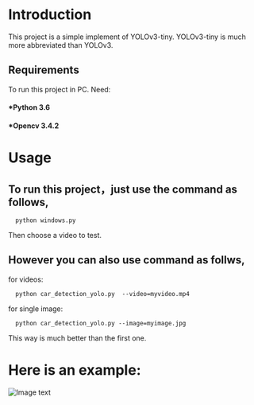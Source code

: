 # Introduction
This project is a simple implement of YOLOv3-tiny. YOLOv3-tiny is much more abbreviated than YOLOv3.  
## Requirements 
To run this project in PC. Need:  
  #### *Python 3.6  
  #### *Opencv 3.4.2 
# Usage   
## To run this project，just use the command as follows,
      python windows.py
Then choose a video to test. 
## However you can also use command as follws,  
for videos:
      
      python car_detection_yolo.py  --video=myvideo.mp4
for single image:  

      python car_detection_yolo.py --image=myimage.jpg 
This way is much better than the first one.
# Here is an example:  
![Image text](https://github.com/BigLazyPig/Car-Detector-YOLOv3-tiny/blob/master/image/1.jpg)
